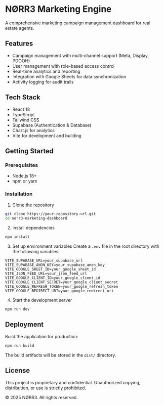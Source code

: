 # NØRR3 Marketing Engine

A comprehensive marketing campaign management dashboard for real estate agents.

## Features

- Campaign management with multi-channel support (Meta, Display, PDOOH)
- User management with role-based access control
- Real-time analytics and reporting
- Integration with Google Sheets for data synchronization
- Activity logging for audit trails

## Tech Stack

- React 18
- TypeScript
- Tailwind CSS
- Supabase (Authentication & Database)
- Chart.js for analytics
- Vite for development and building

## Getting Started

### Prerequisites

- Node.js 18+
- npm or yarn

### Installation

1. Clone the repository
```bash
git clone https://your-repository-url.git
cd norr3-marketing-dashboard
```

2. Install dependencies
```bash
npm install
```

3. Set up environment variables
Create a `.env` file in the root directory with the following variables:
```
VITE_SUPABASE_URL=your_supabase_url
VITE_SUPABASE_ANON_KEY=your_supabase_anon_key
VITE_GOOGLE_SHEET_ID=your_google_sheet_id
VITE_JSON_FEED_URL=your_json_feed_url
VITE_GOOGLE_CLIENT_ID=your_google_client_id
VITE_GOOGLE_CLIENT_SECRET=your_google_client_secret
VITE_GOOGLE_REFRESH_TOKEN=your_google_refresh_token
VITE_GOOGLE_REDIRECT_URI=your_google_redirect_uri
```

4. Start the development server
```bash
npm run dev
```

## Deployment

Build the application for production:
```bash
npm run build
```

The build artifacts will be stored in the `dist/` directory.

## License

This project is proprietary and confidential. Unauthorized copying, distribution, or use is strictly prohibited.

© 2025 NØRR3. All rights reserved.